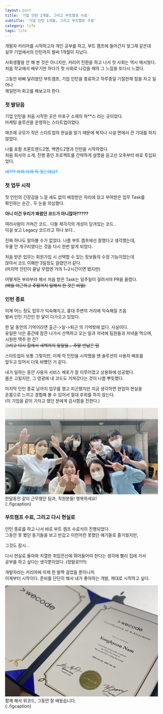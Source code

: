 ```yaml
---
layout: post
title: '기업 인턴 1개월, 그리고 부트캠프 수료'
subtitle: '기업 인턴 1개월, 그리고 부트캠프 수료'
category: life
tags: life
---
```


<!-- more -->

개발자 커리어를 시작하고자 개인 공부를 하고, 부트 캠프에 들어간지 엊그제 같은데  
실무 기업에서의 인턴까지 벌써 1개월이 지났다.  

사회생활을 안 해 본 것은 아니지만, 커리어 전환을 하고 나서 첫 사회는 역시 매서웠다.  
처음 학교에서 배우기만 하다가 첫 사회로 나갔을 때의 그 느낌을 또다시 느꼈다.  

그동안 바삐 달려왔던 부트캠프, 기업 인턴을 종료하고 하루종일 기절한채 잠을 자고 일어나  
제일먼저 회고를 해보고자 한다.  

### 첫 발딛음  
기업 인턴을 처음 시작한 곳은 마포구 소재의 파**스 라는 곳이었다.  
마케팅 솔루션을 운영하는 스타트업이었다.  

애초에 규모가 작은 스타트업의 현실을 알기 때문에 복지나 시설 면에서 큰 기대를 하지 않았다.  

나를 포함 프론트엔드2명, 백엔드2명과 인턴을 시작하였다.  
처음 회사의 소개, 진행 중인 프로젝트를 간략하게 설명을 듣고선 오후부터 바로 투입되었다.  

<font color='#1E90FF'>~~네??? 저희 이제 막 왔는데요?~~</font>  

### 첫 업무 시작  
첫 인턴의 긴장감을 느낄 새도 없이 배정받은 자리에 앉고 부여받은 업무 Task를  
확인하는 순간.. 두 눈을 의심했다.  

__아니 이건 우리가 봐왔던 코드가 아니잖아?????__  

여러사람이 거쳐간 코드.. 다들 제각각의 개성이 담겨있는 코드..  
이걸 보고 Legacy 코드라고 하나 보다..  

진짜 하나도 알아볼 수가 없었다. 나름 부트 캠프에선 잘했다고 생각했는데,  
우물 안 개구리였다는 것을 다시 한번 알게 되었다.  

처음 받은 업무는 회원가입 시 선택할 수 있는 정보들의 수정 기능이었는데  
앉아서 코드 이해만 3일정도 걸렸던거 같다.  
(마지막 인턴이 끝날 무렵엔 거의 1~2시간이면 됐지만)

어떻게든 부랴부랴 해서 처음 받은 Task는 일주일이 걸려서야 PR을 올렸다.  
~~(매일 야근하고 주말까지 일해서 한 것은 비밀)~~

### 인턴 종료  
이제 어느 정도 업무가 익숙해지고, 홍대 주변의 거리에 익숙해질 즈음  
벌써 인턴 기간인 한 달이 다가오고 있었다.  

한 달 동안의 기억이라면 출근->일->퇴근 의 기억밖에 없다. 사실이다.  
유일한 낙은 중간에 잠깐 나가서 산책하고 오는 일과 저녁에 팀원들과 저녁을 먹으며,  
시원한 맥주 한 잔?  
~~그리고 다시 집에서 새벽까지 일일일... 주말 반납은 덤~~

스타트업이 보통 그렇지만, 이제 막 인턴을 시작했을 땐 솔루션의 사용자 배포를  
앞두고 있어서 더욱 바빴던 거 같다.  

내가 일하는 동안 사용자 서비스 배포가 잘 이루어졌고 상용화에 성공했다.  
몸은 고됬지만, 그 영광에 내 코드도 거쳐갔다는 것이 나름 뿌듯했다.  

마지막 인턴 종료 날까지 업무를 했고 피곤했지만 지금 생각하면 현업의 현실을  
온몸으로 느끼고 경험해 볼 수 있어서 절대 후회를 하지 않는다.  
(이 기업을 같이 가자고 했던 분에게 감사함을 전한다.)  

![team](/assets/img/life/2022-05-22-life/panomix.jpg)  
한달동안 같이 근무했던 팀과, 직원분들! 행복하세요!  
{:.figcaption}  

### 부트캠프 수료, 그리고 다시 현실로  
인턴 종료를 하고 나서 바로 부트 캠프 수료식이 진행되었다.  
그동안 못 봤던 동기들을 보고 반갑고 이런저런 못했던 얘기들로 즐거웠지만,

그것도 잠시...  

다시 현실로 돌아와 치열한 취업전선에 뛰어들어야 한다는 생각에 빨리 집에 가서  
공부를 하고 싶다는 생각뿐이었다. (정말로!!!!!)  

개발자라는 커리어에 이제 한 발짝 걸었을 뿐이니까.  
이제부터 시작이다. 준비를 단단히 해서 내가 좋아하는 개발, 제대로 시작하고 싶다.  

![Completion](/assets/img/life/2022-05-22-life/tnfy.jpg)  
함께 해서 위코드, 그동안 잘 배웠습니다.  
{:.figcaption}  


